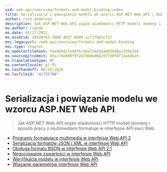 ```yaml
---
uid: web-api/overview/formats-and-model-binding/index
title: Serializacja i powiązanie modelu we wzorcu ASP.NET Web API | Dokumentacja firmy Microsoft
author: rick-anderson
description: Jak ASP.NET Web API wiąże wiadomości HTTP modeli domeny i sposób pracy z multimediami formatuje w interfejsie API sieci Web.
ms.author: riande
ms.date: 01/17/2012
ms.assetid: 2d520763-3860-4b3f-8b99-ac71fb01cf37
msc.legacyurl: /web-api/overview/formats-and-model-binding
msc.type: chapter
ms.openlocfilehash: fea9b9dcfa9dfbc56a724d2dab03b98a1259e3a4
ms.sourcegitcommit: 45ac74e400f9f2b7dbded66297730f6f14a4eb25
ms.translationtype: MT
ms.contentlocale: pl-PL
ms.lasthandoff: 08/16/2018
ms.locfileid: "41755798"
---
```

<a name="serialization-and-model-binding-in-aspnet-web-api"></a>Serializacja i powiązanie modelu we wzorcu ASP.NET Web API
====================
> Jak ASP.NET Web API wiąże wiadomości HTTP modeli domeny i sposób pracy z multimediami formatuje w interfejsie API sieci Web.


- [Programy formatujące multimedia w interfejsie Web API 2](media-formatters.md)
- [Serializacja formatów JSON i XML w interfejsie Web API](json-and-xml-serialization.md)
- [Obsługa formatu BSON w interfejsie Web API 2.1](bson-support-in-web-api-21.md)
- [Negocjowanie zawartości w interfejsie Web API](content-negotiation.md)
- [Weryfikacja modelu w interfejsie Web API](model-validation-in-aspnet-web-api.md)
- [Wiązanie parametrów interfejsie Web API](parameter-binding-in-aspnet-web-api.md)
